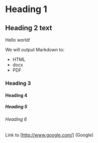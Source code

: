# Heading 1

## Heading 2 text

Hello world!

We will output Markdown to:

- HTML
- docx
- PDF

### Heading 3

#### Heading 4

##### Heading 5

###### Heading 6

Link to [<http://www.google.com/]> (Google)
